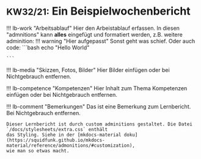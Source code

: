 # <small>KW32/21:</small> Ein Beispielwochenbericht

!!! lb-work "Arbeitsablauf"
    Hier den Arbeistablauf erfassen. In diesen "admnitions" kann **alles** eingefügt
    und formatiert werden, z.B. weitere adminition:
    !!! warning "Hier aufgepasst"
        Sonst geht was schief.
    Oder auch code:
    ```bash
    echo "Hello World"

    ```

!!! lb-media "Skizzen, Fotos, Bilder"
    Hier Bilder einfügen oder bei Nichtgebrauch entfernen.

!!! lb-competence "Kompetenzen"
    Hier Inhalt zum Thema Kompetenzen einfügen oder bei Nichtgebrauch entfernen.

!!! lb-comment "Bemerkungen"
    Das ist eine Bemerkung zum Lernbericht. Bei Nichtgebrauch entfernen.

    Dieser Lernbericht ist durch custom adminitions gestaltet. Die Datei `/docs/stylesheets/extra.css` enthält
    das Styling. Siehe in der [mkdocs-material doku](https://squidfunk.github.io/mkdocs-material/reference/admonitions/#customization),
    wie man so etwas macht.
